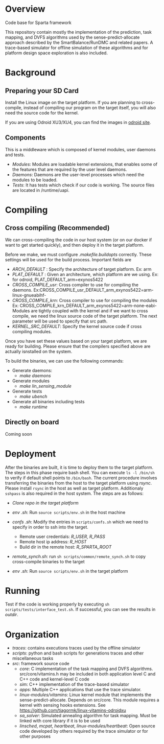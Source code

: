 # Overview
Code base for Sparta framework

This repository contain mostly the implementation of the prediction, task mapping, and DVFS algorithms used by the sense-predict-allocate approach described by the SmartBalance/RunDMC and related papers. A trace-based simulator for offline simulation of these algorithms and for platform design space exploration is also included. 

# Background
## Preparing your SD Card
 Install the Linux image on the target platform.
 If you are planning to cross-compile, instead of compiling our program on the target itself, you will also need the source code for the kernel.

If you are using Odroid XU3/XU4, you can find the images in [odroid site](https://wiki.odroid.com/odroid-xu4/os_images/linux/ubuntu/ubuntu).

## Components
This is a middleware which is composed of kernel modules, user daemons and tests. 
* *Modules*: Modules are loadable kernel extensions, that enables some of the features that are required by the user level daemons.
* *Daemons*: Daemons are the user-level processes which need the modules to be loaded.
* *Tests*: It has tests which check if our code is working. The source files are located in /runtime/uapi.

# Compiling
## Cross compiling (Recommended)
We can cross-compiling the code in our host system (or on our docker if want to get started quickly), and then deploy it in the target platform.

Before we make, we must configure *.makefile.buildopts* correctly. These settings will be used for the build process. Important fields are 
* *ARCH_DEFAULT* : Specify the architecture of target platform. Ex: arm
* *PLAT_DEFAULT* : Given an architecture, which platform are we using. 
Ex: for odroid, PLAT_DEFAULT_arm=exynos5422
* *CROSS_COMPILE_usr*: Cross compiler to use for compiling the daemons. Ex:CROSS_COMPILE_usr_DEFAULT_arm_exynos5422=arm-linux-gnueabihf-
* *CROSS_COMPILE_krn*: Cross compiler to use for compiling the modules
Ex: CROSS_COMPILE_krn_DEFAULT_arm_exynos5422=arm-none-eabi-<br>
Modules are tightly coupled with the kernel and if we want to cross compile, we need the linux source code of the target platform. The next parameter will be used to specify that src path.
* *KERNEL_SRC_DEFAULT*: Specify the kernel source code if cross compiling modules.

Once you have set these values based on your target platform, we are ready for building. Please ensure that the compilers specified above are actually isnstalled on the system.

To build the binaries, we can use the following commands:
* Generate daemons: 
  * *make daemons*
* Generate modules
  * *make lin_sensing_module*
* Generate tests
  * *make ubench*
* Generate all binaries including tests
  * *make runtime*

## Directly on board
  Coming soon

# Deployment
After the binaries are built, it is time to deploy them to the target platform.
The steps in this phase require bash shell. You can execute `ls -l /bin/sh` to verify if default shell points to `/bin/bash`. The current procedure involves transferring the binaries from the host to the target platform using *rsync*. Please install `rsync` in the host as well as target platform. Additionaly `sshpass` is also required in the host system.
The steps are as follows:
* *Clone repo in the target platform*
* *env .sh*: Run `source scripts/env.sh` in the host machine
* *confs .sh*: Modify the entries in `scripts/confs.sh` which we need to specify in order to ssh into the target. 

  * Remote user credentials: *R_USER*, *R_PASS*
  * Remote host ip address: *R_HOST*
  * Build dir in the remote host: *R_SPARTA_ROOT*
  
* *remote_synch.sh*: run `sh scripts/common/remote_synch.sh` to copy cross-compile binaries to the target
* *env .sh*: Run `source scripts/env.sh` in the target platform

# Running
Test if the code is working properly by executing `sh scripts/tests/interface_test.sh`. If successful, you can see the results in *outdir*.

# Organization

* *traces*: contains executions traces used by the offline simulator
* *scripts*: python and bash scripts for generations traces and other miscellaneous tasks
* *src*: framework source code
  * *core*: C implementation of the task mapping and DVFS algorithms. src/core/vitamins.h may be included in both application level C and C++ code and kernel-level C code
  * *sim*: C++ implementation of the trace-based simulator
  * *apps*: Multiple C++ applications that use the trace simulator.
  * *linux-modules/vitamins*: Linux kernel module that implements the sense-predict-allocate. Depends on src/core. This module requires a kernel with sensing hooks extensions. See https://github.com/tiagormk/linux-vitamins-odroidxu
  * *sa_solver*: Simulated annealing algorithm for task mapping. Must be linked with core library if it is to be used
  * *linsched*, *mcpat*, *heartbeat*, *linux-modules/heartbeat*: Open source code developed by others required by the trace simulator or for other purposes
    
